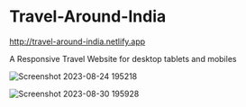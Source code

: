 # Travel-Around-India
http://travel-around-india.netlify.app <br>

A Responsive Travel Website for desktop tablets and mobiles

![Screenshot 2023-08-24 195218](https://github.com/shubzzz12/Travel-Around-India/assets/81157185/9550e95c-3f20-43f3-a244-682a15149a94)

![Screenshot 2023-08-30 195928](https://github.com/shubzzz12/Travel-Around-India/assets/81157185/99c090ac-3a18-4afa-aefa-3801da45795f)


